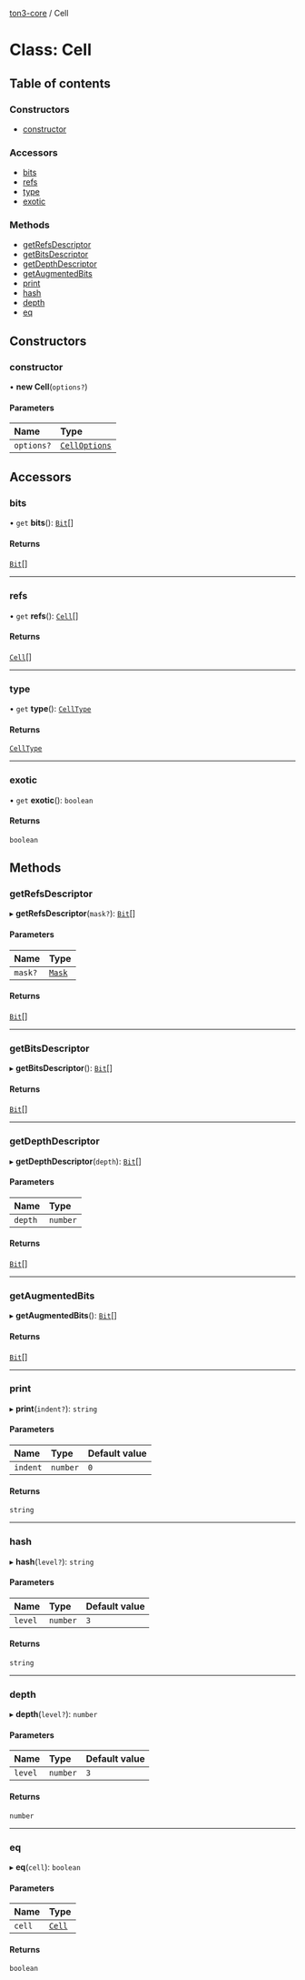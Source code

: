 [ton3-core](../README.md) / Cell

# Class: Cell

## Table of contents

### Constructors

- [constructor](Cell.md#constructor)

### Accessors

- [bits](Cell.md#bits)
- [refs](Cell.md#refs)
- [type](Cell.md#type)
- [exotic](Cell.md#exotic)

### Methods

- [getRefsDescriptor](Cell.md#getrefsdescriptor)
- [getBitsDescriptor](Cell.md#getbitsdescriptor)
- [getDepthDescriptor](Cell.md#getdepthdescriptor)
- [getAugmentedBits](Cell.md#getaugmentedbits)
- [print](Cell.md#print)
- [hash](Cell.md#hash)
- [depth](Cell.md#depth)
- [eq](Cell.md#eq)

## Constructors

### constructor

• **new Cell**(`options?`)

#### Parameters

| Name | Type |
| :------ | :------ |
| `options?` | [`CellOptions`](../interfaces/CellOptions.md) |

## Accessors

### bits

• `get` **bits**(): [`Bit`](../README.md#bit)[]

#### Returns

[`Bit`](../README.md#bit)[]

___

### refs

• `get` **refs**(): [`Cell`](Cell.md)[]

#### Returns

[`Cell`](Cell.md)[]

___

### type

• `get` **type**(): [`CellType`](../enums/CellType.md)

#### Returns

[`CellType`](../enums/CellType.md)

___

### exotic

• `get` **exotic**(): `boolean`

#### Returns

`boolean`

## Methods

### getRefsDescriptor

▸ **getRefsDescriptor**(`mask?`): [`Bit`](../README.md#bit)[]

#### Parameters

| Name | Type |
| :------ | :------ |
| `mask?` | [`Mask`](Mask.md) |

#### Returns

[`Bit`](../README.md#bit)[]

___

### getBitsDescriptor

▸ **getBitsDescriptor**(): [`Bit`](../README.md#bit)[]

#### Returns

[`Bit`](../README.md#bit)[]

___

### getDepthDescriptor

▸ **getDepthDescriptor**(`depth`): [`Bit`](../README.md#bit)[]

#### Parameters

| Name | Type |
| :------ | :------ |
| `depth` | `number` |

#### Returns

[`Bit`](../README.md#bit)[]

___

### getAugmentedBits

▸ **getAugmentedBits**(): [`Bit`](../README.md#bit)[]

#### Returns

[`Bit`](../README.md#bit)[]

___

### print

▸ **print**(`indent?`): `string`

#### Parameters

| Name | Type | Default value |
| :------ | :------ | :------ |
| `indent` | `number` | `0` |

#### Returns

`string`

___

### hash

▸ **hash**(`level?`): `string`

#### Parameters

| Name | Type | Default value |
| :------ | :------ | :------ |
| `level` | `number` | `3` |

#### Returns

`string`

___

### depth

▸ **depth**(`level?`): `number`

#### Parameters

| Name | Type | Default value |
| :------ | :------ | :------ |
| `level` | `number` | `3` |

#### Returns

`number`

___

### eq

▸ **eq**(`cell`): `boolean`

#### Parameters

| Name | Type |
| :------ | :------ |
| `cell` | [`Cell`](Cell.md) |

#### Returns

`boolean`
